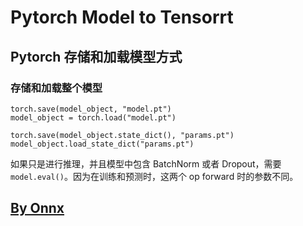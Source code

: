 # Pytorch Model to Tensorrt

## Pytorch 存储和加载模型方式  

### 存储和加载整个模型  
`torch.save(model_object, "model.pt")`  
`model_object = torch.load("model.pt")`

`torch.save(model_object.state_dict(), "params.pt")`  
`model_object.load_state_dict("params.pt")`

如果只是进行推理，并且模型中包含 BatchNorm 或者 Dropout，需要 `model.eval()`。因为在训练和预测时，这两个 op forward 时的参数不同。

## [By Onnx](by_onnx/README.md)
